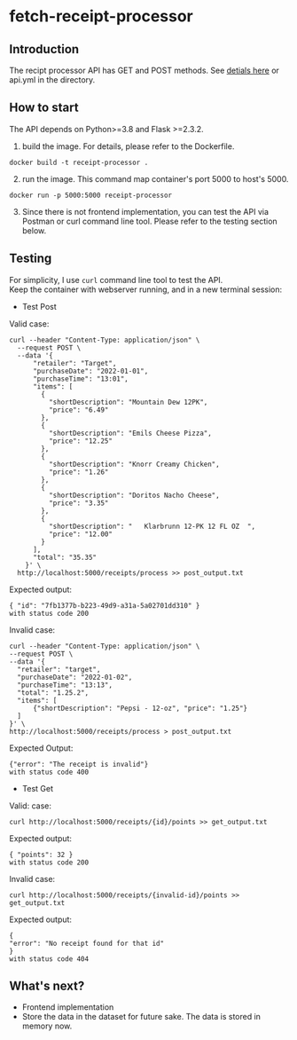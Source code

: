 # fetch-receipt-processor
## Introduction
The recipt processor API has GET and POST methods. See [detials here](https://github.com/fetch-rewards/receipt-processor-challenge) or api.yml in the directory.

## How to start
The API depends on Python>=3.8 and Flask >=2.3.2.  
1. build the image. For details, please refer to the Dockerfile. 
```
docker build -t receipt-processor .
```
2. run the image. This command map container's port 5000 to host's 5000. 
```
docker run -p 5000:5000 receipt-processor
```
3. Since there is not frontend implementation, you can test the API via Postman or curl command line tool. Please refer to the testing section below.

## Testing  
For simplicity, I use ```curl``` command line tool to test the API.   
Keep the container with webserver running, and in a new terminal session: 
- Test Post  

Valid case:  
```  
curl --header "Content-Type: application/json" \
  --request POST \
  --data '{
      "retailer": "Target",
      "purchaseDate": "2022-01-01",
      "purchaseTime": "13:01",
      "items": [
        {
          "shortDescription": "Mountain Dew 12PK",
          "price": "6.49"
        },
        {
          "shortDescription": "Emils Cheese Pizza",
          "price": "12.25"
        },
        {
          "shortDescription": "Knorr Creamy Chicken",
          "price": "1.26"
        },
        {
          "shortDescription": "Doritos Nacho Cheese",
          "price": "3.35"
        },
        {
          "shortDescription": "   Klarbrunn 12-PK 12 FL OZ  ",
          "price": "12.00"
        }
      ],
      "total": "35.35"
    }' \
  http://localhost:5000/receipts/process >> post_output.txt
  ```
  Expected output:
  ```
  { "id": "7fb1377b-b223-49d9-a31a-5a02701dd310" }
  with status code 200
  ```
  Invalid case:  
  ```
curl --header "Content-Type: application/json" \
  --request POST \
  --data '{
    "retailer": "target",
    "purchaseDate": "2022-01-02",
    "purchaseTime": "13:13",
    "total": "1.25.2",
    "items": [
        {"shortDescription": "Pepsi - 12-oz", "price": "1.25"}
    ]
}' \
  http://localhost:5000/receipts/process > post_output.txt
  ```
Expected Output:  
```
{"error": "The receipt is invalid"}
with status code 400
```

  - Test Get  

  Valid: case:
  ```
  curl http://localhost:5000/receipts/{id}/points >> get_output.txt
  ```
  Expected output:  
  ```
  { "points": 32 }
  with status code 200
  ```  
  Invalid case:
  ```
curl http://localhost:5000/receipts/{invalid-id}/points >> get_output.txt
   ```
   Expected output:
   ```
   {
  "error": "No receipt found for that id"
   }
   with status code 404
   ```

## What's next?
- Frontend implementation
- Store the data in the dataset for future sake. The data is stored in memory now. 
